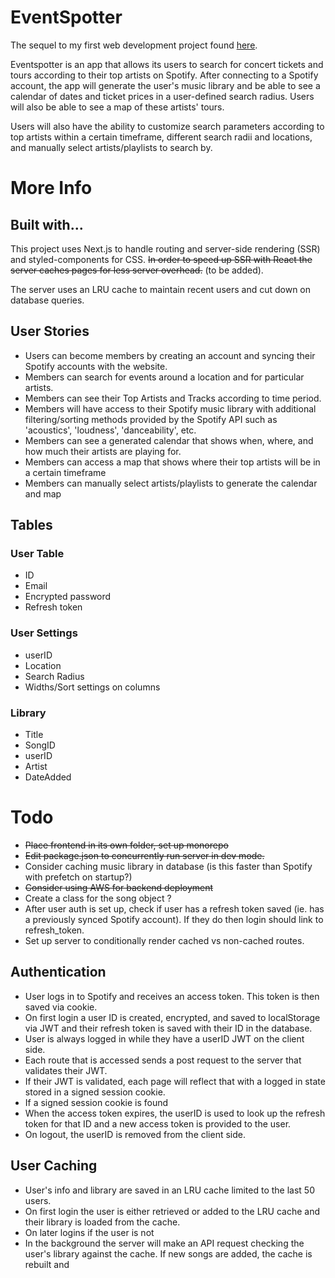 # EventSpotter

The sequel to my first web development project found [here](https://github.com/brianqian/SpotifyEvents).

Eventspotter is an app that allows its users to search for concert tickets and tours according to their top artists on Spotify. After connecting to a Spotify account, the app will generate the user's music library and be able to see a calendar of dates and ticket prices in a user-defined search radius. Users will also be able to see a map of these artists' tours.

Users will also have the ability to customize search parameters according to top artists within a certain timeframe, different search radii and locations, and manually select artists/playlists to search by.

# More Info

## Built with...

This project uses Next.js to handle routing and server-side rendering (SSR) and styled-components for CSS. ~~In order to speed up SSR with React the server caches pages for less server overhead.~~ (to be added).

The server uses an LRU cache to maintain recent users and cut down on database queries.

## User Stories

- Users can become members by creating an account and syncing their Spotify accounts with the website.
- Members can search for events around a location and for particular artists.
- Members can see their Top Artists and Tracks according to time period.
- Members will have access to their Spotify music library with additional filtering/sorting methods provided by the Spotify API such as 'acoustics', 'loudness', 'danceability', etc.
- Members can see a generated calendar that shows when, where, and how much their artists are playing for.
- Members can access a map that shows where their top artists will be in a certain timeframe
- Members can manually select artists/playlists to generate the calendar and map

## Tables

### User Table

- ID
- Email
- Encrypted password
- Refresh token

### User Settings

- userID
- Location
- Search Radius
- Widths/Sort settings on columns

### Library

- Title
- SongID
- userID
- Artist
- DateAdded

# Todo

- ~~Place frontend in its own folder, set up monorepo~~
- ~~Edit package.json to concurrently run server in dev mode.~~
- Consider caching music library in database (is this faster than Spotify with prefetch on startup?)
- ~~Consider using AWS for backend deployment~~
- Create a class for the song object ?
- After user auth is set up, check if user has a refresh token saved (ie. has a previously synced Spotify account). If they do then login should link to refresh_token.
- Set up server to conditionally render cached vs non-cached routes.

## Authentication

- User logs in to Spotify and receives an access token. This token is then saved via cookie.
- On first login a user ID is created, encrypted, and saved to localStorage via JWT and their refresh token is saved with their ID in the database.
- User is always logged in while they have a userID JWT on the client side.
- Each route that is accessed sends a post request to the server that validates their JWT.
- If their JWT is validated, each page will reflect that with a logged in state stored in a signed session cookie.
- If a signed session cookie is found
- When the access token expires, the userID is used to look up the refresh token for that ID and a new access token is provided to the user.
- On logout, the userID is removed from the client side.

## User Caching

- User's info and library are saved in an LRU cache limited to the last 50 users.
- On first login the user is either retrieved or added to the LRU cache and their library is loaded from the cache.
- On later logins if the user is not
- In the background the server will make an API request checking the user's library against the cache. If new songs are added, the cache is rebuilt and
